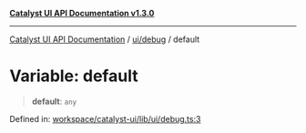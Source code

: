 [**Catalyst UI API Documentation v1.3.0**](../../../README.md)

---

[Catalyst UI API Documentation](../../../README.md) / [ui/debug](../README.md) / default

# Variable: default

> **default**: `any`

Defined in: [workspace/catalyst-ui/lib/ui/debug.ts:3](https://github.com/TheBranchDriftCatalyst/catalyst-ui/blob/main/lib/ui/debug.ts#L3)
